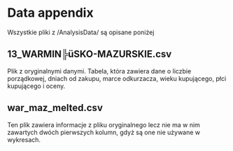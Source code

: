 # Data appendix
Wszystkie pliki z /AnalysisData/ są opisane poniżej

##  13_WARMIN╠üSKO-MAZURSKIE.csv
Plik z oryginalnymi danymi. Tabela, która zawiera dane o liczbie porządkowej, dniach od zakupu, marce odkurzacza,
wieku kupującego, płci kupującego i oceny.

## war_maz_melted.csv
Ten plik zawiera informacje z pliku oryginalnego lecz nie ma w nim zawartych dwóch pierwszych kolumn,
gdyż są one nie używane w wykresach.